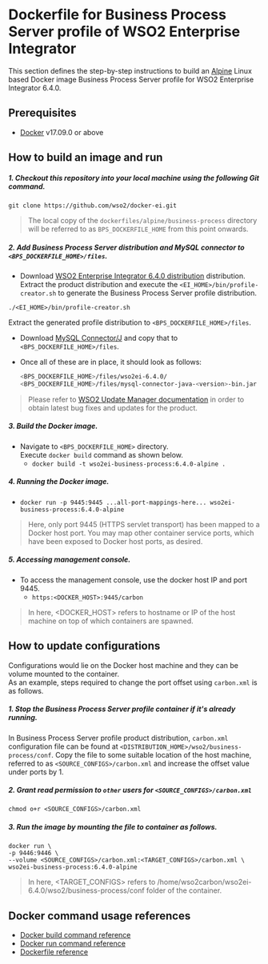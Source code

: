 # Dockerfile for Business Process Server profile of WSO2 Enterprise Integrator #
This section defines the step-by-step instructions to build an [Alpine](https://hub.docker.com/_/alpine/) Linux based Docker image
Business Process Server profile for WSO2 Enterprise Integrator 6.4.0.

## Prerequisites

* [Docker](https://www.docker.com/get-docker) v17.09.0 or above

## How to build an image and run
##### 1. Checkout this repository into your local machine using the following Git command.
```
git clone https://github.com/wso2/docker-ei.git
```

>The local copy of the `dockerfiles/alpine/business-process` directory will be referred to as `BPS_DOCKERFILE_HOME` from this point onwards.

##### 2. Add Business Process Server distribution and MySQL connector to `<BPS_DOCKERFILE_HOME>/files`.

- Download [WSO2 Enterprise Integrator 6.4.0 distribution](https://wso2.com/integration/) distribution.
Extract the product distribution and execute the `<EI_HOME>/bin/profile-creator.sh` to generate the Business Process Server
profile distribution.

```
./<EI_HOME>/bin/profile-creator.sh
``` 

Extract the generated profile distribution to `<BPS_DOCKERFILE_HOME>/files`.
- Download [MySQL Connector/J](https://downloads.mysql.com/archives/c-j)
and copy that to `<BPS_DOCKERFILE_HOME>/files`.
- Once all of these are in place, it should look as follows:

  ```bash
  <BPS_DOCKERFILE_HOME>/files/wso2ei-6.4.0/
  <BPS_DOCKERFILE_HOME>/files/mysql-connector-java-<version>-bin.jar
  ```
  
>Please refer to [WSO2 Update Manager documentation]( https://docs.wso2.com/display/WUM300/WSO2+Update+Manager)
in order to obtain latest bug fixes and updates for the product.

##### 3. Build the Docker image.
- Navigate to `<BPS_DOCKERFILE_HOME>` directory. <br>
  Execute `docker build` command as shown below.
    + `docker build -t wso2ei-business-process:6.4.0-alpine .`
    
##### 4. Running the Docker image.
- `docker run -p 9445:9445 ...all-port-mappings-here... wso2ei-business-process:6.4.0-alpine`
>Here, only port 9445 (HTTPS servlet transport) has been mapped to a Docker host port.
You may map other container service ports, which have been exposed to Docker host ports, as desired.

##### 5. Accessing management console.
- To access the management console, use the docker host IP and port 9445.
    + `https:<DOCKER_HOST>:9445/carbon`
    
>In here, <DOCKER_HOST> refers to hostname or IP of the host machine on top of which containers are spawned.

## How to update configurations
Configurations would lie on the Docker host machine and they can be volume mounted to the container. <br>
As an example, steps required to change the port offset using `carbon.xml` is as follows.

##### 1. Stop the Business Process Server profile container if it's already running.
In Business Process Server profile product distribution, `carbon.xml` configuration file can be found at `<DISTRIBUTION_HOME>/wso2/business-process/conf`.
Copy the file to some suitable location of the host machine, referred to as `<SOURCE_CONFIGS>/carbon.xml` and increase the offset value under ports by 1.

##### 2. Grant read permission to `other` users for `<SOURCE_CONFIGS>/carbon.xml`
```
chmod o+r <SOURCE_CONFIGS>/carbon.xml
```

##### 3. Run the image by mounting the file to container as follows.
```
docker run \
-p 9446:9446 \
--volume <SOURCE_CONFIGS>/carbon.xml:<TARGET_CONFIGS>/carbon.xml \
wso2ei-business-process:6.4.0-alpine
```

>In here, <TARGET_CONFIGS> refers to /home/wso2carbon/wso2ei-6.4.0/wso2/business-process/conf folder of the container.


## Docker command usage references

* [Docker build command reference](https://docs.docker.com/engine/reference/commandline/build/)
* [Docker run command reference](https://docs.docker.com/engine/reference/run/)
* [Dockerfile reference](https://docs.docker.com/engine/reference/builder/)

